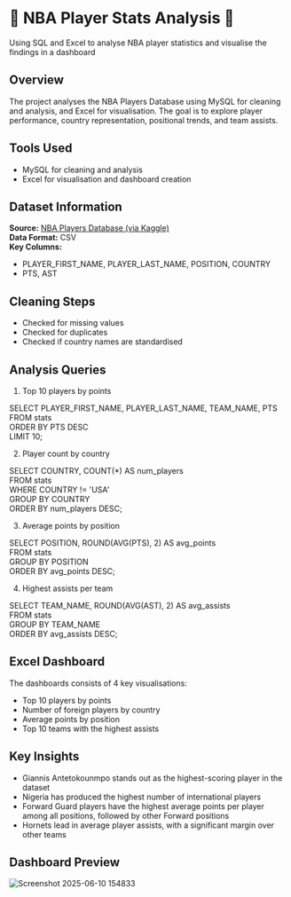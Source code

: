 # 🏀 NBA Player Stats Analysis 🏀
Using SQL and Excel to analyse NBA player statistics and visualise the findings in a dashboard


## Overview
The project analyses the NBA Players Database using MySQL for cleaning and analysis, and Excel for visualisation.
The goal is to explore player performance, country representation, positional trends, and team assists.

## Tools Used
- MySQL for cleaning and analysis
- Excel for visualisation and dashboard creation


## Dataset Information

**Source:** [NBA Players Database (via Kaggle)](https://www.kaggle.com/datasets/unsdsn/world-happiness/data)  
**Data Format:** CSV  
**Key Columns:**   
- PLAYER_FIRST_NAME, PLAYER_LAST_NAME, POSITION, COUNTRY
- PTS, AST


## Cleaning Steps
- Checked for missing values
- Checked for duplicates
- Checked if country names are standardised


## Analysis Queries
1. Top 10 players by points

SELECT PLAYER_FIRST_NAME, PLAYER_LAST_NAME, TEAM_NAME, PTS  
FROM stats  
ORDER BY PTS DESC  
LIMIT 10;  

2. Player count by country

SELECT COUNTRY, COUNT(*) AS num_players    
FROM stats  
WHERE COUNTRY != 'USA'  
GROUP BY COUNTRY  
ORDER BY num_players DESC;   

3. Average points by position

SELECT POSITION, ROUND(AVG(PTS), 2) AS avg_points    
FROM stats  
GROUP BY POSITION  
ORDER BY avg_points DESC;  

4. Highest assists per team

SELECT TEAM_NAME, ROUND(AVG(AST), 2) AS avg_assists   
FROM stats  
GROUP BY TEAM_NAME  
ORDER BY avg_assists DESC;  


## Excel Dashboard
The dashboards consists of 4 key visualisations:

- Top 10 players by points  
- Number of foreign players by country  
- Average points by position  
- Top 10 teams with the highest assists  


## Key Insights
- Giannis Antetokounmpo stands out as the highest-scoring player in the dataset
- Nigeria has produced the highest number of international players
- Forward Guard players have the highest average points per player among all positions, followed by other Forward positions
- Hornets lead in average player assists, with a significant margin over other teams


## Dashboard Preview

![Screenshot 2025-06-10 154833](https://github.com/user-attachments/assets/80c36b4a-d346-4071-a7d7-5db010ce3448)
